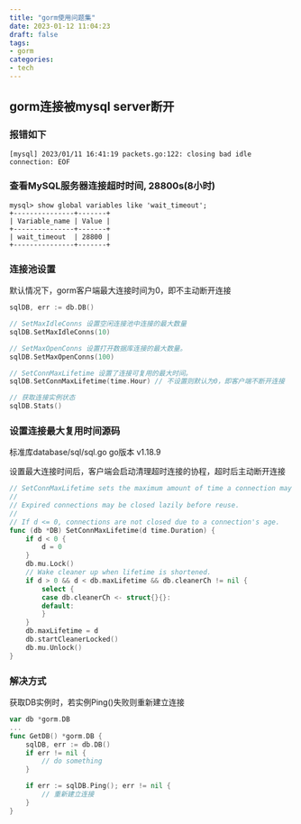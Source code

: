 ```yaml
---
title: "gorm使用问题集"
date: 2023-01-12 11:04:23
draft: false
tags:
- gorm
categories:
- tech
---
```


## gorm连接被mysql server断开

### 报错如下
```shell
[mysql] 2023/01/11 16:41:19 packets.go:122: closing bad idle connection: EOF 
```

### 查看MySQL服务器连接超时时间, 28800s(8小时)
```shell
mysql> show global variables like 'wait_timeout';
+---------------+-------+
| Variable_name | Value |
+---------------+-------+
| wait_timeout  | 28800 |
+---------------+-------+
```


### 连接池设置

默认情况下，gorm客户端最大连接时间为0，即不主动断开连接
```go
sqlDB, err := db.DB()

// SetMaxIdleConns 设置空闲连接池中连接的最大数量
sqlDB.SetMaxIdleConns(10)

// SetMaxOpenConns 设置打开数据库连接的最大数量。
sqlDB.SetMaxOpenConns(100)

// SetConnMaxLifetime 设置了连接可复用的最大时间。
sqlDB.SetConnMaxLifetime(time.Hour) // 不设置则默认为0，即客户端不断开连接

// 获取连接实例状态
sqlDB.Stats()
```

### 设置连接最大复用时间源码

标准库database/sql/sql.go go版本 v1.18.9

设置最大连接时间后，客户端会启动清理超时连接的协程，超时后主动断开连接

```go
// SetConnMaxLifetime sets the maximum amount of time a connection may be reused.
//
// Expired connections may be closed lazily before reuse.
//
// If d <= 0, connections are not closed due to a connection's age.
func (db *DB) SetConnMaxLifetime(d time.Duration) {
	if d < 0 {
		d = 0
	}
	db.mu.Lock()
	// Wake cleaner up when lifetime is shortened.
	if d > 0 && d < db.maxLifetime && db.cleanerCh != nil {
		select {
		case db.cleanerCh <- struct{}{}:
		default:
		}
	}
	db.maxLifetime = d
	db.startCleanerLocked()
	db.mu.Unlock()
}
```

### 解决方式

获取DB实例时，若实例Ping()失败则重新建立连接
```go
var db *gorm.DB
...
func GetDB() *gorm.DB {
	sqlDB, err := db.DB()
	if err != nil {
		// do something
	}

	if err := sqlDB.Ping(); err != nil {
		// 重新建立连接
	}
}
```